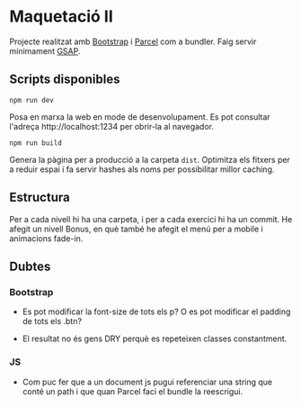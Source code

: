 # Maquetació II

Projecte realitzat amb [Bootstrap](https://getbootstrap.com/docs/5.0/getting-started/introduction/) i [Parcel](https://parceljs.org/) com a bundler. Faig servir mínimament [GSAP](https://greensock.com/3/).

## Scripts disponibles

```
npm run dev
```

Posa en marxa la web en mode de desenvolupament.
Es pot consultar l'adreça http://localhost:1234 per obrir-la al navegador.

```
npm run build
```

Genera la pàgina per a producció a la carpeta `dist`.
Optimitza els fitxers per a reduir espai i fa servir hashes als noms per possibilitar millor caching.

## Estructura

Per a cada nivell hi ha una carpeta, i per a cada exercici hi ha un commit. He afegit un nivell Bonus, en què també he afegit el menú per a mobile i animacions fade-in.

## Dubtes

### Bootstrap

- Es pot modificar la font-size de tots els p? O es pot modificar el padding de tots els .btn?

- El resultat no és gens DRY perquè es repeteixen classes constantment.

### JS

- Com puc fer que a un document js pugui referenciar una string que conté un path i que quan Parcel faci el bundle la reescrigui.

